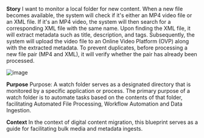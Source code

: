 **Story**
I want to monitor a local folder for new content. When a new file becomes available, the system will check if it's either an MP4 video file or an XML file. If it's an MP4 video, the system will then search for a corresponding XML file with the same name. Upon finding the XML file, it will extract metadata such as title, description, and tags. Subsequently, the system will upload the video file to an Online Video Platform (OVP) along with the extracted metadata. To prevent duplicates, before processing a new file pair (MP4 and XML), it will verify whether the pair has already been processed.

![image](https://github.com/josev2046/WatchFolderAutomation/assets/15835851/c228c1f9-8c00-4fdc-b713-2e6c1023c2f0)

**Purpose**
Purpose: A watch folder serves as a designated directory that is monitored by a specific application or process. The primary purpose of a watch folder is to automate tasks based on the contents of that folder, facilitating Automated File Processing, Workflow Automation and Data Ingestion.

**Context**
In the context of digital content migration, this blueprint serves as a guide for facilitating bulk media and metadata ingests.
